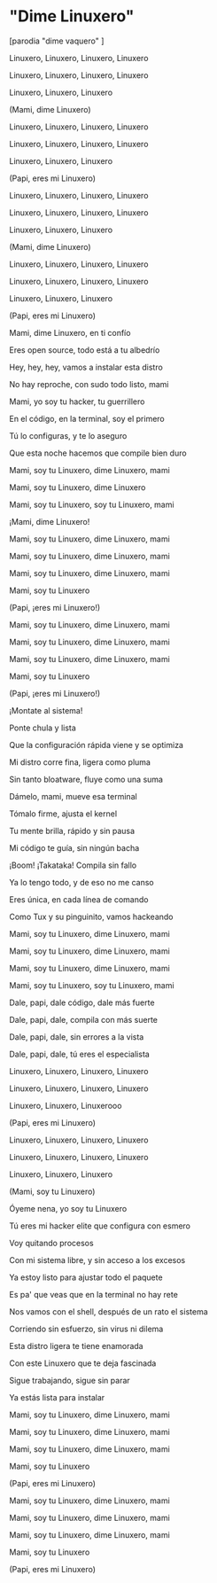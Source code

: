 # "Dime Linuxero" 
[parodia "dime vaquero" <la dinastia>]

Linuxero, Linuxero, Linuxero, Linuxero

Linuxero, Linuxero, Linuxero, Linuxero

Linuxero, Linuxero, Linuxero

(Mami, dime Linuxero)

Linuxero, Linuxero, Linuxero, Linuxero

Linuxero, Linuxero, Linuxero, Linuxero

Linuxero, Linuxero, Linuxero

(Papi, eres mi Linuxero)



Linuxero, Linuxero, Linuxero, Linuxero

Linuxero, Linuxero, Linuxero, Linuxero

Linuxero, Linuxero, Linuxero

(Mami, dime Linuxero)

Linuxero, Linuxero, Linuxero, Linuxero

Linuxero, Linuxero, Linuxero, Linuxero

Linuxero, Linuxero, Linuxero

(Papi, eres mi Linuxero)



Mami, dime Linuxero, en ti confío

Eres open source, todo está a tu albedrío

Hey, hey, hey, vamos a instalar esta distro

No hay reproche, con sudo todo listo, mami

Mami, yo soy tu hacker, tu guerrillero

En el código, en la terminal, soy el primero

Tú lo configuras, y te lo aseguro

Que esta noche hacemos que compile bien duro



Mami, soy tu Linuxero, dime Linuxero, mami

Mami, soy tu Linuxero, dime Linuxero

Mami, soy tu Linuxero, soy tu Linuxero, mami

¡Mami, dime Linuxero!



Mami, soy tu Linuxero, dime Linuxero, mami

Mami, soy tu Linuxero, dime Linuxero, mami

Mami, soy tu Linuxero, dime Linuxero, mami

Mami, soy tu Linuxero

(Papi, ¡eres mi Linuxero!)

Mami, soy tu Linuxero, dime Linuxero, mami

Mami, soy tu Linuxero, dime Linuxero, mami

Mami, soy tu Linuxero, dime Linuxero, mami

Mami, soy tu Linuxero

(Papi, ¡eres mi Linuxero!)



¡Montate al sistema!

Ponte chula y lista

Que la configuración rápida viene y se optimiza

Mi distro corre fina, ligera como pluma

Sin tanto bloatware, fluye como una suma

Dámelo, mami, mueve esa terminal

Tómalo firme, ajusta el kernel

Tu mente brilla, rápido y sin pausa

Mi código te guía, sin ningún bacha

¡Boom! ¡Takataka! Compila sin fallo

Ya lo tengo todo, y de eso no me canso

Eres única, en cada línea de comando

Como Tux y su pinguinito, vamos hackeando



Mami, soy tu Linuxero, dime Linuxero, mami

Mami, soy tu Linuxero, dime Linuxero, mami

Mami, soy tu Linuxero, dime Linuxero, mami

Mami, soy tu Linuxero, soy tu Linuxero, mami



Dale, papi, dale código, dale más fuerte

Dale, papi, dale, compila con más suerte

Dale, papi, dale, sin errores a la vista

Dale, papi, dale, tú eres el especialista



Linuxero, Linuxero, Linuxero, Linuxero

Linuxero, Linuxero, Linuxero, Linuxero

Linuxero, Linuxero, Linuxerooo

(Papi, eres mi Linuxero)

Linuxero, Linuxero, Linuxero, Linuxero

Linuxero, Linuxero, Linuxero, Linuxero

Linuxero, Linuxero, Linuxero

(Mami, soy tu Linuxero)



Óyeme nena, yo soy tu Linuxero

Tú eres mi hacker elite que configura con esmero

Voy quitando procesos

Con mi sistema libre, y sin acceso a los excesos

Ya estoy listo para ajustar todo el paquete

Es pa' que veas que en la terminal no hay rete

Nos vamos con el shell, después de un rato el sistema

Corriendo sin esfuerzo, sin virus ni dilema



Esta distro ligera te tiene enamorada

Con este Linuxero que te deja fascinada

Sigue trabajando, sigue sin parar

Ya estás lista para instalar



Mami, soy tu Linuxero, dime Linuxero, mami

Mami, soy tu Linuxero, dime Linuxero, mami

Mami, soy tu Linuxero, dime Linuxero, mami

Mami, soy tu Linuxero

(Papi, eres mi Linuxero)

Mami, soy tu Linuxero, dime Linuxero, mami

Mami, soy tu Linuxero, dime Linuxero, mami

Mami, soy tu Linuxero, dime Linuxero, mami

Mami, soy tu Linuxero

(Papi, eres mi Linuxero)

